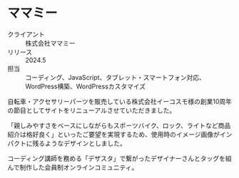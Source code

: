 # ママミー



<dl class="work__details">
  <div class="workDetailsBlock">
    <dt>クライアント</dt>
    <dd>株式会社ママミー</dd>
  </div>
  <div class="workDetailsBlock">
    <dt>リリース</dt>
    <dd>2024.5</dd>
  </div>
  <div class="workDetailsBlock">
    <dt>担当</dt>
    <dd>コーディング、JavaScript、タブレット・スマートフォン対応、WordPress構築、WordPressカスタマイズ</dd>
  </div>
</dl>

<div class="work__container">
  <div class="workDesc">
    <p>自転車・アクセサリーパーツを販売している株式会社イーコスモ様の創業10周年の節目としてサイトをリニューアルさせていただきました。</p>
    <p>「親しみやすさをベースにしながらもスポーツバイク、ロック、ライトなど商品紹介は格好良く」といったご要望を実現するため、使用時のイメージ画像がインパクトに残るようなデザインとしました。</p>
  </div>
</div>

コーディング講師を務める「デザスタ」で繋がったデザイナー[]()さんとタッグを組んで制作した会員制オンラインコミュニティ。
